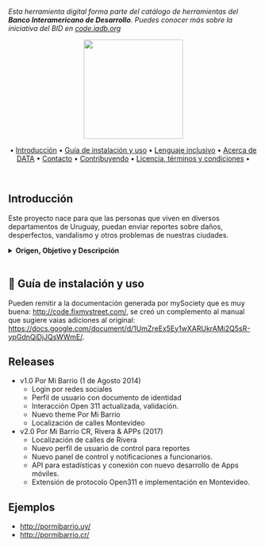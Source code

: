 *Esta herramienta digital forma parte del catálogo de herramientas del **Banco Interamericano de Desarrollo**. Puedes conocer más sobre la iniciativa del BID en [code.iadb.org](https://code.iadb.org)*

<p align="center">
<img  height="200"  src="https://github.com/datauy/PorMiBarrio/blob/master/web/cobrands/pormibarriocr/images/LogoPMBazulFondoBlanco.png">
</p>

<p  align="center">
• <a  href="#-introducción">Introducción</a> •
<a  href="#notebook-guía-de-instalación-y-uso">Guía de instalación y uso</a> •
<a  href="#open_hands-lenguaje-inclusivo">Lenguaje inclusivo</a> •
<a  href="#---------acerca-de-data">Acerca de DATA</a> •
<a  href="#e-mail-contacto">Contacto</a> •
<a  href="#-contribuyendo">Contribuyendo</a> •
<a  href="#page_facing_up-licencia">Licencia, términos y condiciones</a> •
</p>

<br>

## Introducción
Este proyecto nace para que las personas que viven en diversos departamentos de Uruguay, puedan enviar reportes sobre daños, desperfectos, vandalismo y otros problemas de nuestras ciudades.

<details><summary><b>Origen, Objetivo y Descripción</b></summary>

### :mag_right: Origen 

Por Mi Barrio es una plataforma de código libre que se desarrolla en base a la plataforma [Fix My Street](https://github.com/mysociety/fixmystreet) creada en 2007 por [mySociety](http://www.mysociety.org/) quienes además nos ayudaron en este proceso. Por Mi Barrio trata de ser algo más que el software que instala, en su filosofía está en trabajar con los gobiernos locales para poder interconectar las plataformas y realizar campañas de insidencia y participación de manera que la herramienta sea generadora real de cambio, participación, interacción y acercamiento al gobierno. Por lo que si estás pensando en instalar la plataforma puedes contactarte con nosotros [DATA](mailto:contacto@datauy.org).

### Objetivo

Por Mi Barrio es una plataforma para hacer reclamos en línea, integrada al Sistema Único de Reclamos de la Intendencia de Montevideo (IM) para asegurar su solución y recibir notificaciones de avance. Aporta un componente de transparencia gracias a la visibilidad de todos los reclamos y un canal de comunicación directa  al gobierno para mostrar su cumplimiento. Por Mi Barrio es un proyecto basado en FixMyStreet y desarrollado por DATA, en convenio con la Intendencia de Montevideo y la Defensoría del Vecino, con el apoyo del Fondo Acelerador de Innovaciones Cívicas de Avina y Omidyar.

### ¿Qué puedo reclamar?

Primeramente es importante aclarar que un reclamo implica problemas como roturas o vandalismo, no pedidos o expresiones de deseo de los vecinos. Los reclamos que pueden hacerse son acordados con la Intendencia, con quien se planifica la incorporación de las nuevas categorías. En la actualidad los reclamos que pueden hacerse a la Intendencia de Montevideo son los que están bajo las categorías:

- Arbolado
- Viales
- Bocas de tormenta
- Barrido
- Basura, escombros y ferias
- Plantación
- Contenedores
- Alumbrado

Mientras que con la Intendencia de Rivera las categorías en las que puede reportarse son:
- Alumbrado
- Problemas con Animales
- Barrido
- Contenedores
- Recolección por Calendario
- Parques y Jardines
- Recolección
- Tránsito
</details>
<br>

## :notebook: Guía de instalación y uso

Pueden remitir a la documentación generada por mySociety que es muy buena: <http://code.fixmystreet.com/>, se creó un complemento al manual que sugiere vaias adiciones al original: <https://docs.google.com/document/d/1UmZreEx5Ey1wXARUkrAMi2Q5sR-ypGdnQiDjJQsWWmE/>. 

## Releases
* v1.0 Por Mi Barrio (1 de Agosto 2014)
    - Login por redes sociales
    - Perfil de usuario con documento de identidad
    - Interacción Open 311 actualizada, validación.
    - Nuevo theme Por Mi Barrio
    - Localización de calles Montevideo
* v2.0 Por Mi Barrio CR, Rivera & APPs (2017)
    - Localización de calles de Rivera
    - Nuevo perfil de usuario de control para reportes
    - Nuevo panel de control y notificaciones a funcionarios.
    - API para estadísticas y conexión con nuevo desarrollo de Apps móviles.
    - Extensión de protocolo Open311 e implementación en Montevideo.

## Ejemplos

* <http://pormibarrio.uy/>
* <http://pormibarrio.cr/>

